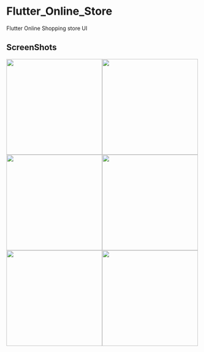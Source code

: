 # Flutter_Online_Store

Flutter Online Shopping store UI

## ScreenShots


<img src="assets/s1.png" width="250"><img src="assets/s2.png" width="250">
<img src="assets/s3.png" width="250"><img src="assets/s4.png" width="250">
<img src="assets/s5.png" width="250"><img src="assets/s6.png" width="250">


